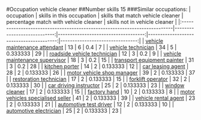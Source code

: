 #Occupation vehicle cleaner
##Number skills 15
###Similar occupations:
| occupation                                                                |   skills in this occupation |   skills that match vehicle cleaner |   percentage match with vehicle cleaner |   skills not in vehicle cleaner |
|:--------------------------------------------------------------------------|----------------------------:|------------------------------------:|----------------------------------------:|--------------------------------:|
| [vehicle maintenance attendant](vehicle_maintenance_attendant.md)         |                          13 |                                   6 |                                0.4      |                               7 |
| [vehicle technician](vehicle_technician.md)                               |                          34 |                                   5 |                                0.333333 |                              29 |
| [roadside vehicle technician](roadside_vehicle_technician.md)             |                          12 |                                   3 |                                0.2      |                               9 |
| [vehicle maintenance supervisor](vehicle_maintenance_supervisor.md)       |                          18 |                                   3 |                                0.2      |                              15 |
| [transport equipment painter](transport_equipment_painter.md)             |                          31 |                                   3 |                                0.2      |                              28 |
| [kitchen porter](kitchen_porter.md)                                       |                          14 |                                   2 |                                0.133333 |                              12 |
| [car leasing agent](car_leasing_agent.md)                                 |                          28 |                                   2 |                                0.133333 |                              26 |
| [motor vehicle shop manager](motor_vehicle_shop_manager.md)               |                          39 |                                   2 |                                0.133333 |                              37 |
| [restoration technician](restoration_technician.md)                       |                          17 |                                   2 |                                0.133333 |                              15 |
| [forklift operator](forklift_operator.md)                                 |                          32 |                                   2 |                                0.133333 |                              30 |
| [car driving instructor](car_driving_instructor.md)                       |                          25 |                                   2 |                                0.133333 |                              23 |
| [window cleaner](window_cleaner.md)                                       |                          17 |                                   2 |                                0.133333 |                              15 |
| [factory hand](factory_hand.md)                                           |                          10 |                                   2 |                                0.133333 |                               8 |
| [motor vehicles specialised seller](motor_vehicles_specialised_seller.md) |                          41 |                                   2 |                                0.133333 |                              39 |
| [vehicle rental agent](vehicle_rental_agent.md)                           |                          23 |                                   2 |                                0.133333 |                              21 |
| [automotive test driver](automotive_test_driver.md)                       |                          12 |                                   2 |                                0.133333 |                              10 |
| [automotive electrician](automotive_electrician.md)                       |                          25 |                                   2 |                                0.133333 |                              23 |
